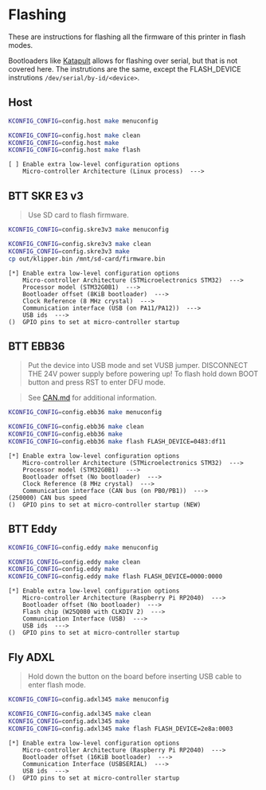 # Flashing

These are instructions for flashing all the firmware of this printer in flash modes.

Bootloaders like [Katapult](https://github.com/Arksine/katapult) allows for flashing over serial,
but that is not covered here. The instrutions are the same, except the FLASH_DEVICE instrutions
`/dev/serial/by-id/<device>`.

## Host

```bash
KCONFIG_CONFIG=config.host make menuconfig

KCONFIG_CONFIG=config.host make clean
KCONFIG_CONFIG=config.host make
KCONFIG_CONFIG=config.host make flash
```

```menuconfig
[ ] Enable extra low-level configuration options
    Micro-controller Architecture (Linux process)  --->
```

## BTT SKR E3 v3

> Use SD card to flash firmware.

```bash
KCONFIG_CONFIG=config.skre3v3 make menuconfig

KCONFIG_CONFIG=config.skre3v3 make clean
KCONFIG_CONFIG=config.skre3v3 make
cp out/klipper.bin /mnt/sd-card/firmware.bin
```

```menuconfig
[*] Enable extra low-level configuration options
    Micro-controller Architecture (STMicroelectronics STM32)  --->
    Processor model (STM32G0B1)  --->
    Bootloader offset (8KiB bootloader)  --->
    Clock Reference (8 MHz crystal)  --->
    Communication interface (USB (on PA11/PA12))  --->
    USB ids  --->
()  GPIO pins to set at micro-controller startup
```

## BTT EBB36

> Put the device into USB mode and set VUSB jumper.
> DISCONNECT THE 24V power supply before powering up!
> To flash hold down BOOT button and press RST to enter DFU mode.

> See [CAN.md](CANBus) for additional information.

```bash
KCONFIG_CONFIG=config.ebb36 make menuconfig

KCONFIG_CONFIG=config.ebb36 make clean
KCONFIG_CONFIG=config.ebb36 make
KCONFIG_CONFIG=config.ebb36 make flash FLASH_DEVICE=0483:df11
```

```menuconfig
[*] Enable extra low-level configuration options
    Micro-controller Architecture (STMicroelectronics STM32)  --->
    Processor model (STM32G0B1)  --->
    Bootloader offset (No bootloader)  --->
    Clock Reference (8 MHz crystal)  --->
    Communication interface (CAN bus (on PB0/PB1))  --->
(250000) CAN bus speed
()  GPIO pins to set at micro-controller startup (NEW)
```

## BTT Eddy

```bash
KCONFIG_CONFIG=config.eddy make menuconfig

KCONFIG_CONFIG=config.eddy make clean
KCONFIG_CONFIG=config.eddy make
KCONFIG_CONFIG=config.eddy make flash FLASH_DEVICE=0000:0000
```

```menuconfig
[*] Enable extra low-level configuration options
    Micro-controller Architecture (Raspberry Pi RP2040)  --->
    Bootloader offset (No bootloader)  --->
    Flash chip (W25Q080 with CLKDIV 2)  --->
    Communication Interface (USB)  --->
    USB ids  --->
()  GPIO pins to set at micro-controller startup
```

## Fly ADXL

> Hold down the button on the board before inserting USB cable to enter flash mode.

```bash
KCONFIG_CONFIG=config.adxl345 make menuconfig

KCONFIG_CONFIG=config.adxl345 make clean
KCONFIG_CONFIG=config.adxl345 make
KCONFIG_CONFIG=config.adxl345 make flash FLASH_DEVICE=2e8a:0003
```

```menuconfig
[*] Enable extra low-level configuration options
    Micro-controller Architecture (Raspberry Pi RP2040)  --->
    Bootloader offset (16KiB bootloader)  --->
    Communication Interface (USBSERIAL)  --->
    USB ids  --->
()  GPIO pins to set at micro-controller startup
```
